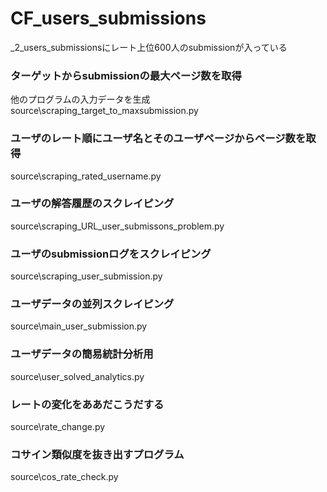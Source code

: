 # CF_users_submissions

_2_users_submissionsにレート上位600人のsubmissionが入っている


### ターゲットからsubmissionの最大ページ数を取得

他のプログラムの入力データを生成
source\scraping_target_to_maxsubmission.py

### ユーザのレート順にユーザ名とそのユーザページからページ数を取得

source\scraping_rated_username.py

### ユーザの解答履歴のスクレイピング

source\scraping_URL_user_submissons_problem.py

### ユーザのsubmissionログをスクレイピング

source\scraping_user_submission.py

### ユーザデータの並列スクレイピング

source\main_user_submission.py

### ユーザデータの簡易統計分析用

source\user_solved_analytics.py

### レートの変化をああだこうだする

source\rate_change.py

### コサイン類似度を抜き出すプログラム

source\cos_rate_check.py